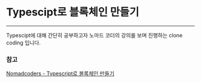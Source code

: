 # Typescipt로 블록체인 만들기
---

Typescipt에 대해 간단히 공부하고자 노마드 코더의 강의롤 보며 진행하는 clone coding 입니다.

### 참고
[Nomadcoders - Typescript로 블록체인 만들기](https://nomadcoders.co/typescript-for-beginners) 
